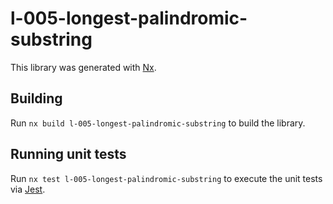# l-005-longest-palindromic-substring

This library was generated with [Nx](https://nx.dev).

## Building

Run `nx build l-005-longest-palindromic-substring` to build the library.

## Running unit tests

Run `nx test l-005-longest-palindromic-substring` to execute the unit tests via [Jest](https://jestjs.io).
